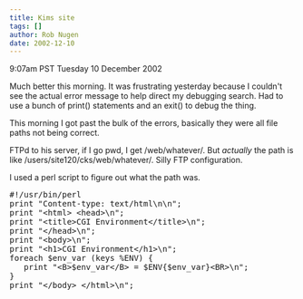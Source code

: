 ```yaml
---
title: Kims site
tags: []
author: Rob Nugen
date: 2002-12-10
---
```


<p class=date>9:07am PST Tuesday 10 December 2002</p>

<p>Much better this morning.  It was frustrating yesterday because I
couldn't see the actual error message to help direct my debugging
search.  Had to use a bunch of print() statements and an exit() to
debug the thing.</p>

<p>This morning I got past the bulk of the errors, basically they were
all file paths not being correct.</p>

<p>FTPd to his server, if I go pwd, I get /web/whatever/.  But
<em>actually</em> the path is like /users/site120/cks/web/whatever/.
Silly FTP configuration.</p>

<p>I used a perl script to figure out what the path was.</p>

<pre>
#!/usr/bin/perl
print "Content-type: text/html\n\n";
print "&lt;html> &lt;head>\n";
print "&lt;title>CGI Environment&lt;/title>\n";
print "&lt;/head>\n";
print "&lt;body>\n";
print "&lt;h1>CGI Environment&lt;/h1>\n";
foreach $env_var (keys %ENV) {
   print "&lt;B>$env_var&lt;/B> = $ENV{$env_var}&lt;BR>\n";
}
print "&lt;/body> &lt;/html>\n";
</pre>

